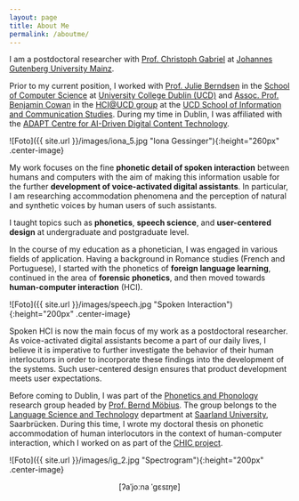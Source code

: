 ```yaml
---
layout: page
title: About Me
permalink: /aboutme/
---
```


I am a postdoctoral researcher with <a href="https://www.romanistik.uni-mainz.de/gabriel/" target="_blank" rel="noopener">Prof. Christoph Gabriel</a> at <a href="https://www.uni-mainz.de/" target="_blank" rel="noopener">Johannes Gutenberg University Mainz</a>. 

Prior to my current position, I worked with <a href="https://people.ucd.ie/julie.berndsen" target="_blank" rel="noopener">Prof. Julie Berndsen</a> in the <a href="https://www.ucd.ie/cs/" target="_blank" rel="noopener">School of Computer Science</a> at <a href="https://www.ucd.ie/" target="_blank" rel="noopener">University College Dublin (UCD)</a> and <a href="https://people.ucd.ie/benjamin.cowan" target="_blank" rel="noopener">Assoc. Prof. Benjamin Cowan</a> in the <a href="https://www.hci.ucd.ie/" target="_blank" rel="noopener">HCI@UCD group</a> at the <a href="https://www.ucd.ie/ics/" target="_blank" rel="noopener">UCD School of Information and Communication Studies</a>.
During my time in Dublin, I was affiliated with the <a href="https://www.adaptcentre.ie/" target="_blank" rel="noopener">ADAPT Centre for AI-Driven Digital Content Technology</a>.

![Foto]({{ site.url }}/images/iona_5.jpg "Iona Gessinger"){:height="260px" .center-image}

My work focuses on the fine <strong>phonetic detail of spoken interaction</strong> between humans and computers with the aim of making this information usable for the further <strong>development of voice-activated digital assistants</strong>. In particular, I am researching accommodation phenomena and the perception of natural and synthetic voices by human users of such assistants.

I taught topics such as <strong>phonetics</strong>, <strong>speech science</strong>, and <strong>user-centered design</strong> at undergraduate and postgraduate level.

In the course of my education as a phonetician, I was engaged in various fields of application. Having a background in Romance studies (French and Portuguese), I started with the phonetics of <strong>foreign language learning</strong>, continued in the area of <strong>forensic phonetics</strong>, and then moved towards <strong>human-computer interaction</strong> (HCI).

![Foto]({{ site.url }}/images/speech.jpg "Spoken Interaction"){:height="200px" .center-image}

Spoken HCI is now the main focus of my work as a postdoctoral researcher. As voice-activated digital assistants become a part of our daily lives, I believe it is imperative to further investigate the behavior of their human interlocutors in order to incorporate these findings into the development of the systems. Such user-centered design ensures that product development meets user expectations.

Before coming to Dublin, I was part of the <a href="http://www.coli.uni-saarland.de/groups/WB/Phonetics/" target="_blank" rel="noopener">Phonetics and Phonology</a> research group headed by <a href="http://www.coli.uni-saarland.de/~moebius/" target="_blank" rel="noopener">Prof. Bernd Möbius</a>. The group belongs to the <a href="https://www.uni-saarland.de/en/department/lst.html" target="_blank" rel="noopener">Language Science and Technology</a> department at <a href="https://www.uni-saarland.de/en/home.html" target="_blank" rel="noopener">Saarland University</a>, Saarbrücken. During this time, I wrote my doctoral thesis on phonetic accommodation of human interlocutors in the context of human-computer interaction, which I worked on as part of the <a href="https://ioonaa.github.io/chicproject/">CHIC project</a>.

![Foto]({{ site.url }}/images/ig_2.jpg "Spectrogram"){:height="200px" .center-image}
<p><center>[ʔaˈjoːna ˈgɛsɪŋɐ]</center></p>
